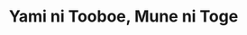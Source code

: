 --- 
title: "Yami ni Tooboe, Mune ni Toge"
publishdate: "2019-5-4T16:48:46+02:00"
src: "https://365manga.net/manga/yami-ni-tooboe-mune-ni-toge"
image: "https://data.365manga.net/images/thumbnails/19495-yami-ni-tooboe-mune-ni-toge.jpg"
description: "In the midst of several youkai characters with tremendous manifestations juggles a handsome 17-year-old Norito whose fate is tied to that of Tengu Koma's who, in turn, does his best to protect his younger human lover against the dark forces that seem to haunt him day in, day out."
---